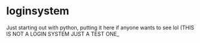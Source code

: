 # loginsystem
Just starting out with python, putting it here if anyone wants to see lol (THIS IS NOT A LOGIN SYSTEM JUST A TEST ONE_
